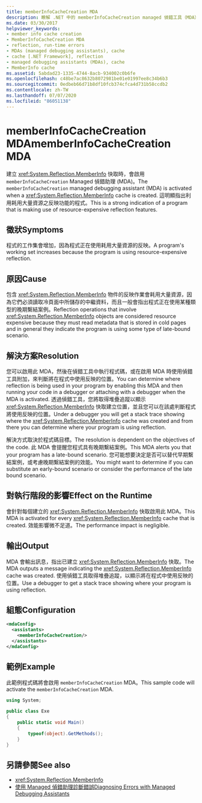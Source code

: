 ```yaml
---
title: memberInfoCacheCreation MDA
description: 瞭解 .NET 中的 memberInfoCacheCreation managed 偵錯工具（MDA），這會在建立 MemberInfo 快取時啟動。
ms.date: 03/30/2017
helpviewer_keywords:
- member info cache creation
- MemberInfoCacheCreation MDA
- reflection, run-time errors
- MDAs (managed debugging assistants), cache
- cache [.NET Framework], reflection
- managed debugging assistants (MDAs), cache
- MemberInfo cache
ms.assetid: 5abdad23-1335-4744-8acb-934002c0b6fe
ms.openlocfilehash: c48be7ac8632b8072981be01e01997ee8c34b6b3
ms.sourcegitcommit: 0edbeb66d71b8df10fcb374cfca4d731b58ccdb2
ms.contentlocale: zh-TW
ms.lasthandoff: 07/07/2020
ms.locfileid: "86051138"
---
```

# <a name="memberinfocachecreation-mda"></a><span data-ttu-id="fa9cb-103">memberInfoCacheCreation MDA</span><span class="sxs-lookup"><span data-stu-id="fa9cb-103">memberInfoCacheCreation MDA</span></span>
<span data-ttu-id="fa9cb-104">建立 <xref:System.Reflection.MemberInfo> 快取時，會啟用 `memberInfoCacheCreation` Managed 偵錯助理 (MDA)。</span><span class="sxs-lookup"><span data-stu-id="fa9cb-104">The `memberInfoCacheCreation` managed debugging assistant (MDA) is activated when a <xref:System.Reflection.MemberInfo> cache is created.</span></span> <span data-ttu-id="fa9cb-105">這明顯指出利用耗用大量資源之反映功能的程式。</span><span class="sxs-lookup"><span data-stu-id="fa9cb-105">This is a strong indication of a program that is making use of resource-expensive reflection features.</span></span>  
  
## <a name="symptoms"></a><span data-ttu-id="fa9cb-106">徵狀</span><span class="sxs-lookup"><span data-stu-id="fa9cb-106">Symptoms</span></span>  
 <span data-ttu-id="fa9cb-107">程式的工作集會增加，因為程式正在使用耗用大量資源的反映。</span><span class="sxs-lookup"><span data-stu-id="fa9cb-107">A program's working set increases because the program is using resource-expensive reflection.</span></span>  
  
## <a name="cause"></a><span data-ttu-id="fa9cb-108">原因</span><span class="sxs-lookup"><span data-stu-id="fa9cb-108">Cause</span></span>  
 <span data-ttu-id="fa9cb-109">包含 <xref:System.Reflection.MemberInfo> 物件的反映作業會耗用大量資源，因為它們必須讀取冷頁面中所儲存的中繼資料，而且一般會指出程式正在使用某種類型的晚期繫結案例。</span><span class="sxs-lookup"><span data-stu-id="fa9cb-109">Reflection operations that involve <xref:System.Reflection.MemberInfo> objects are considered resource expensive because they must read metadata that is stored in cold pages and in general they indicate the program is using some type of late-bound scenario.</span></span>  
  
## <a name="resolution"></a><span data-ttu-id="fa9cb-110">解決方案</span><span class="sxs-lookup"><span data-stu-id="fa9cb-110">Resolution</span></span>  
 <span data-ttu-id="fa9cb-111">您可以啟用此 MDA，然後在偵錯工具中執行程式碼，或在啟用 MDA 時使用偵錯工具附加，來判斷將在程式中使用反映的位置。</span><span class="sxs-lookup"><span data-stu-id="fa9cb-111">You can determine where reflection is being used in your program by enabling this MDA and then running your code in a debugger or attaching with a debugger when the MDA is activated.</span></span> <span data-ttu-id="fa9cb-112">透過偵錯工具，您將取得堆疊追蹤以顯示 <xref:System.Reflection.MemberInfo> 快取建立位置，並且您可以在該處判斷程式將使用反映的位置。</span><span class="sxs-lookup"><span data-stu-id="fa9cb-112">Under a debugger you will get a stack trace showing where the <xref:System.Reflection.MemberInfo> cache was created and from there you can determine where your program is using reflection.</span></span>  
  
 <span data-ttu-id="fa9cb-113">解決方式取決於程式碼目標。</span><span class="sxs-lookup"><span data-stu-id="fa9cb-113">The resolution is dependent on the objectives of the code.</span></span> <span data-ttu-id="fa9cb-114">此 MDA 會提醒您程式具有晚期繫結案例。</span><span class="sxs-lookup"><span data-stu-id="fa9cb-114">This MDA alerts you that your program has a late-bound scenario.</span></span> <span data-ttu-id="fa9cb-115">您可能想要決定是否可以替代早期繫結案例，或考慮晚期繫結案例的效能。</span><span class="sxs-lookup"><span data-stu-id="fa9cb-115">You might want to determine if you can substitute an early-bound scenario or consider the performance of the late bound scenario.</span></span>  
  
## <a name="effect-on-the-runtime"></a><span data-ttu-id="fa9cb-116">對執行階段的影響</span><span class="sxs-lookup"><span data-stu-id="fa9cb-116">Effect on the Runtime</span></span>  
 <span data-ttu-id="fa9cb-117">會針對每個建立的 <xref:System.Reflection.MemberInfo> 快取啟用此 MDA。</span><span class="sxs-lookup"><span data-stu-id="fa9cb-117">This MDA is activated for every <xref:System.Reflection.MemberInfo> cache that is created.</span></span> <span data-ttu-id="fa9cb-118">效能影響微不足道。</span><span class="sxs-lookup"><span data-stu-id="fa9cb-118">The performance impact is negligible.</span></span>  
  
## <a name="output"></a><span data-ttu-id="fa9cb-119">輸出</span><span class="sxs-lookup"><span data-stu-id="fa9cb-119">Output</span></span>  
 <span data-ttu-id="fa9cb-120">MDA 會輸出訊息，指出已建立 <xref:System.Reflection.MemberInfo> 快取。</span><span class="sxs-lookup"><span data-stu-id="fa9cb-120">The MDA outputs a message indicating the <xref:System.Reflection.MemberInfo> cache was created.</span></span> <span data-ttu-id="fa9cb-121">使用偵錯工具取得堆疊追蹤，以顯示將在程式中使用反映的位置。</span><span class="sxs-lookup"><span data-stu-id="fa9cb-121">Use a debugger to get a stack trace showing where your program is using reflection.</span></span>  
  
## <a name="configuration"></a><span data-ttu-id="fa9cb-122">組態</span><span class="sxs-lookup"><span data-stu-id="fa9cb-122">Configuration</span></span>  
  
```xml  
<mdaConfig>  
  <assistants>  
    <memberInfoCacheCreation/>  
  </assistants>  
</mdaConfig>  
```  
  
## <a name="example"></a><span data-ttu-id="fa9cb-123">範例</span><span class="sxs-lookup"><span data-stu-id="fa9cb-123">Example</span></span>  
 <span data-ttu-id="fa9cb-124">此範例程式碼將會啟用 `memberInfoCacheCreation` MDA。</span><span class="sxs-lookup"><span data-stu-id="fa9cb-124">This sample code will activate the `memberInfoCacheCreation` MDA.</span></span>  
  
```csharp
using System;  
  
public class Exe  
{  
    public static void Main()  
    {  
        typeof(object).GetMethods();  
    }  
}  
```  
  
## <a name="see-also"></a><span data-ttu-id="fa9cb-125">另請參閱</span><span class="sxs-lookup"><span data-stu-id="fa9cb-125">See also</span></span>

- <xref:System.Reflection.MemberInfo>
- [<span data-ttu-id="fa9cb-126">使用 Managed 偵錯助理診斷錯誤</span><span class="sxs-lookup"><span data-stu-id="fa9cb-126">Diagnosing Errors with Managed Debugging Assistants</span></span>](diagnosing-errors-with-managed-debugging-assistants.md)
